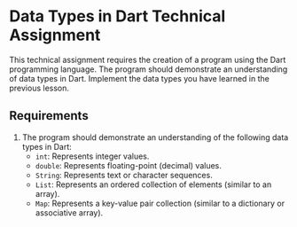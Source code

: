 # Data Types in Dart Technical Assignment

This technical assignment requires the creation of a program using the Dart programming language. The program should demonstrate an understanding of data types in Dart. Implement the data types you have learned in the previous lesson.

## Requirements

1. The program should demonstrate an understanding of the following data types in Dart:
   - `int`: Represents integer values.
   - `double`: Represents floating-point (decimal) values.
   - `String`: Represents text or character sequences.
   - `List`: Represents an ordered collection of elements (similar to an array).
   - `Map`: Represents a key-value pair collection (similar to a dictionary or associative array).

